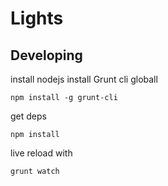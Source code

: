 # Lights

## Developing
install nodejs
install Grunt cli globall
```
npm install -g grunt-cli
```

get deps
```
npm install
```

live reload with
```
grunt watch
```